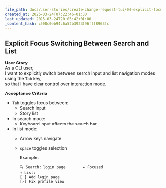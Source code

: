 ```yaml
---
file_path: docs/user-stories/create-change-request-tui/04-explicit-focus-switching-between-search-and-list.md
created_at: 2025-03-24T07:22:46+01:00
last_updated: 2025-03-24T20:05:42+01:00
_content_hash: c608c0eb94c6a52b3923f96fff8963fc
---
```


## Explicit Focus Switching Between Search and List

**User Story**  
As a CLI user,  
I want to explicitly switch between search input and list navigation modes using the `Tab` key,  
so that I have clear control over interaction mode.

**Acceptance Criteria**
- `Tab` toggles focus between:
  - Search input
  - Story list
- In search mode:
  - Keyboard input affects the search bar
- In list mode:
  - Arrow keys navigate
  - `space` toggles selection

	Example:
	```
	🔍 Search: login page        ← Focused
	→ List:
	[ ] Add login page
	[✓] Fix profile view
	```
